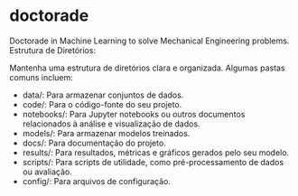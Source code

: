 # doctorade
Doctorade in Machine Learning to solve Mechanical Engineering problems.
Estrutura de Diretórios:

Mantenha uma estrutura de diretórios clara e organizada. Algumas pastas comuns incluem:

- data/: Para armazenar conjuntos de dados.
- code/: Para o código-fonte do seu projeto.
- notebooks/: Para Jupyter notebooks ou outros documentos relacionados à análise e visualização de dados.
- models/: Para armazenar modelos treinados.
- docs/: Para documentação do projeto.
- results/: Para resultados, métricas e gráficos gerados pelo seu modelo.
- scripts/: Para scripts de utilidade, como pré-processamento de dados ou avaliação.
- config/: Para arquivos de configuração.
